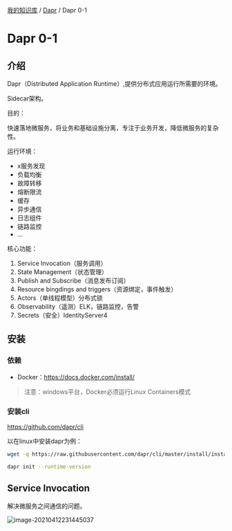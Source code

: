 [我的知识库](../README.md) / [Dapr](zz_gneratered_mdi.md) / Dapr 0-1

# Dapr 0-1

## 介绍

Dapr（Distributed Application Runtime）,提供分布式应用运行所需要的环境。

Sidecar架构。

目的：

快速落地微服务，将业务和基础设施分离，专注于业务开发，降低微服务的复杂性。

运行环境：

- x服务发现
- 负载均衡
- 故障转移
- 熔断限流
- 缓存
- 异步通信
- 日志组件
- 链路监控
- ...

核心功能：

1. Service Invocation（服务调用）
2. State Management（状态管理）
3. Publish and Subscribe（消息发布订阅）
4. Resource bingdings and triggers（资源绑定，事件触发）
5. Actors（单线程模型）分布式锁
6. Observability（遥测）ELK，链路监控，告警
7. Secrets（安全）IdentityServer4

## 安装

### 依赖

- Docker：<https://docs.docker.com/install/>

> 注意：windows平台，Docker必须运行Linux Containers模式

### 安装cli

<https://github.com/dapr/cli>

以在linux中安装dapr为例：

```bash
wget -q https://raw.githubusercontent.com/dapr/cli/master/install/install.sh -O-|/bin/bash
```

```bash
dapr init --runtime-version
```

## Service Invocation

解决微服务之间通信的问题。

![image-20210412231445037](https://fs.poneding.com/images/image-20210412231445037.png)
